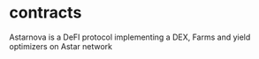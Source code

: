 # contracts
Astarnova is a DeFI protocol implementing a DEX, Farms and yield optimizers on Astar network
